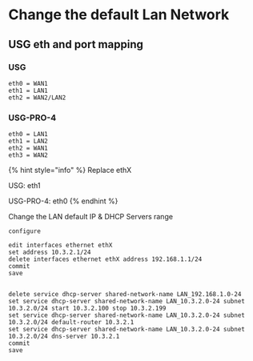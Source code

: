 # Change the default Lan Network

## USG eth and port mapping

### USG

```text
eth0 = WAN1
eth1 = LAN1 
eth2 = WAN2/LAN2
```

### USG-PRO-4

```text
eth0 = LAN1
eth1 = LAN2 
eth2 = WAN1 
eth3 = WAN2 
```

{% hint style="info" %}
 Replace ethX

USG: eth1 

USG-PRO-4: eth0
{% endhint %}

Change the LAN default IP & DHCP Servers range

```
configure

edit interfaces ethernet ethX
set address 10.3.2.1/24
delete interfaces ethernet ethX address 192.168.1.1/24
commit
save


delete service dhcp-server shared-network-name LAN_192.168.1.0-24
set service dhcp-server shared-network-name LAN_10.3.2.0-24 subnet 10.3.2.0/24 start 10.3.2.100 stop 10.3.2.199
set service dhcp-server shared-network-name LAN_10.3.2.0-24 subnet 10.3.2.0/24 default-router 10.3.2.1
set service dhcp-server shared-network-name LAN_10.3.2.0-24 subnet 10.3.2.0/24 dns-server 10.3.2.1
commit
save
```



